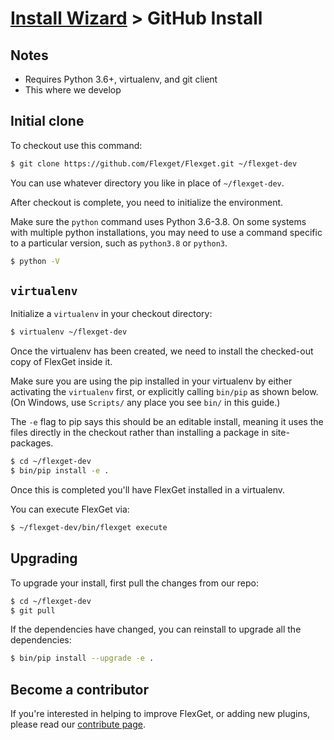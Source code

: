 # [Install Wizard](/InstallWizard) > GitHub Install
## Notes

 * Requires Python 3.6+, virtualenv, and git client
 * This where we develop

## Initial clone
To checkout use this command:

```bash
$ git clone https://github.com/Flexget/Flexget.git ~/flexget-dev
```

You can use whatever directory you like in place of `~/flexget-dev`.

After checkout is complete, you need to initialize the environment.

Make sure the `python` command uses Python 3.6-3.8. On some systems with multiple python installations, you may need to use a command specific to a particular version, such as `python3.8` or `python3`.

```bash
$ python -V
```

## `virtualenv`
Initialize a `virtualenv` in your checkout directory:

```bash
$ virtualenv ~/flexget-dev
```

Once the virtualenv has been created, we need to install the checked-out copy of FlexGet inside it.

Make sure you are using the pip installed in your virtualenv by either activating the `virtualenv` first, or explicitly calling `bin/pip` as shown below. (On Windows, use `Scripts/` any place you see `bin/` in this guide.)

The `-e` flag to pip says this should be an editable install, meaning it uses the files directly in the checkout rather than installing a package in site-packages.

```bash
$ cd ~/flexget-dev
$ bin/pip install -e .
```

Once this is completed you'll have FlexGet installed in a virtualenv.

You can execute FlexGet via:

```bash
$ ~/flexget-dev/bin/flexget execute
```

## Upgrading
To upgrade your install, first pull the changes from our repo:

```bash
$ cd ~/flexget-dev
$ git pull
```

If the dependencies have changed, you can reinstall to upgrade all the dependencies:

```bash
$ bin/pip install --upgrade -e .
```

## Become a contributor
If you're interested in helping to improve FlexGet, or adding new plugins, please read our [contribute page](/Contribute).
